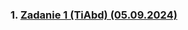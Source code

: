 ### 1. [Zadanie 1 (TiAbd) (05.09.2024)](https://github.com/Alexshch09/Olek-Shch-5TI-Zadania/tree/main/Tworzenie%20i%20administrowanie%20Bazami%20Danych%2FZadanie%201%20(05.09.2024))
